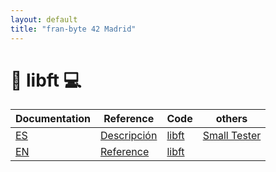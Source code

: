 ```yaml
---
layout: default
title: "fran-byte 42 Madrid"
---
```


# 🚀 libft 💻

| Documentation              | Reference                                     | Code            | others                                                       |
| -------------------------- | --------------------------------------------- | --------------- | ------------------------------------------------------------ |
| [ES](projects/libft_es.md) | [Descripción](projects/libft_functions_es.md) | [libft](libft/) | [Small Tester](https://github.com/fran-byte/42-libft-tester) |
| [EN](projects/libft_en.md) | [Reference](projects/libft_functions_en.md)   | [libft](libft/) |                                                              |
